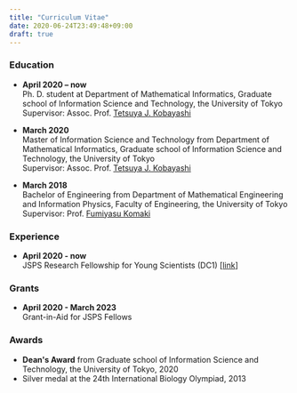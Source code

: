 ```yaml
---
title: "Curriculum Vitae"
date: 2020-06-24T23:49:48+09:00
draft: true
---
```

### Education
- **April 2020 – now**  
Ph. D. student at Department of Mathematical Informatics, Graduate school of Information Science and Technology,
the University of Tokyo  
Supervisor: Assoc. Prof. [Tetsuya J. Kobayashi](https://research-en.crmind.net/index.html)
 

- **March 2020**  
Master of Information Science and Technology from Department of Mathematical Informatics, Graduate school of Information Science and Technology, the University of Tokyo  
Supervisor: Assoc. Prof. [Tetsuya J. Kobayashi](https://research-en.crmind.net/index.html)
 

- **March 2018**  
Bachelor of Engineering from Department of Mathematical Engineering and Information Physics, Faculty of Engineering,
the University of Tokyo  
Supervisor: Prof. [Fumiyasu Komaki](http://www.stat.t.u-tokyo.ac.jp/index.html)

### Experience
- **April 2020 - now**  
JSPS Research Fellowship for Young Scientists (DC1) [[link](https://www.jsps.go.jp/english/e-pd/index.html)]

### Grants
- **April 2020 - March 2023**  
Grant-in-Aid for JSPS Fellows

### Awards
- **Dean's Award** from Graduate school of Information Science and Technology, the University of Tokyo, 2020
- Silver medal at the 24th International Biology Olympiad, 2013